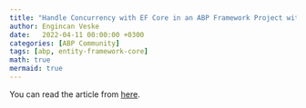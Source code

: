 ```yaml
---
title: "Handle Concurrency with EF Core in an ABP Framework Project with ASP.NET Core MVC"
author: Engincan Veske
date:   2022-04-11 00:00:00 +0300
categories: [ABP Community]
tags: [abp, entity-framework-core]
math: true
mermaid: true
---
```


You can read the article from [here](https://community.abp.io/posts/handle-concurrency-with-ef-core-in-an-abp-framework-project-with-asp.net-core-mvc-jlkc3w8f).